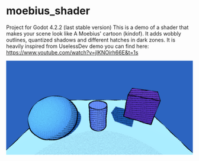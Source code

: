 # moebius_shader
Project for Godot 4.2.2 (last stable version)
This is a demo of a shader that makes your scene look like A Moebius' cartoon (kindof). It adds wobbly outlines, quantized shadows and different hatches in dark zones.
It is heavily inspired from UselessDev demo you can find here:
https://www.youtube.com/watch?v=jlKNOirh66E&t=1s

![Screenshot](https://github.com/laverneth/moebius_shader/blob/main/Screenshot%20from%202024-05-04%2016-53-40.png)
